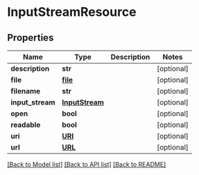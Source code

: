 # InputStreamResource

## Properties
Name | Type | Description | Notes
------------ | ------------- | ------------- | -------------
**description** | **str** |  | [optional] 
**file** | [**file**](file.md) |  | [optional] 
**filename** | **str** |  | [optional] 
**input_stream** | [**InputStream**](InputStream.md) |  | [optional] 
**open** | **bool** |  | [optional] 
**readable** | **bool** |  | [optional] 
**uri** | [**URI**](URI.md) |  | [optional] 
**url** | [**URL**](URL.md) |  | [optional] 

[[Back to Model list]](../README.md#documentation-for-models) [[Back to API list]](../README.md#documentation-for-api-endpoints) [[Back to README]](../README.md)


